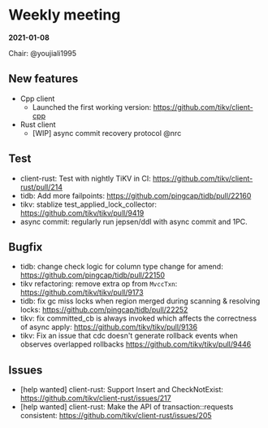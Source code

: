 # Weekly meeting

**2021-01-08**

Chair: @youjiali1995 

## New features

* Cpp client
  * Launched the first working version: https://github.com/tikv/client-cpp
* Rust client
  * [WIP] async commit recovery protocol @nrc
  
## Test

* client-rust: Test with nightly TiKV in CI: https://github.com/tikv/client-rust/pull/214
* tidb: Add more failpoints: https://github.com/pingcap/tidb/pull/22160
* tikv: stablize test_applied_lock_collector: https://github.com/tikv/tikv/pull/9419
* async commit: regularly run jepsen/ddl with async commit and 1PC.

## Bugfix

* tidb: change check logic for column type change for amend: https://github.com/pingcap/tidb/pull/22150
* tikv refactoring: remove extra op from `MvccTxn`: https://github.com/tikv/tikv/pull/9173
* tidb: fix gc miss locks when region merged during scanning & resolving locks: https://github.com/pingcap/tidb/pull/22252
* tikv: fix committed_cb is always invoked which affects the correctness of async apply: https://github.com/tikv/tikv/pull/9136
* tikv: Fix an issue that cdc doesn't generate rollback events when observes overlapped rollbacks https://github.com/tikv/tikv/pull/9446

## Issues

* [help wanted] client-rust: Support Insert and CheckNotExist: https://github.com/tikv/client-rust/issues/217
* [help wanted] client-rust: Make the API of transaction::requests consistent: https://github.com/tikv/client-rust/issues/205
